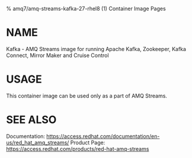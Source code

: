 % amq7/amq-streams-kafka-27-rhel8 (1) Container Image Pages

# NAME

Kafka - AMQ Streams image for running Apache Kafka, Zookeeper, Kafka Connect, Mirror Maker and Cruise Control

# USAGE

This container image can be used only as a part of AMQ Streams.

# SEE ALSO

Documentation: https://access.redhat.com/documentation/en-us/red_hat_amq_streams/
Product Page: https://access.redhat.com/products/red-hat-amq-streams

